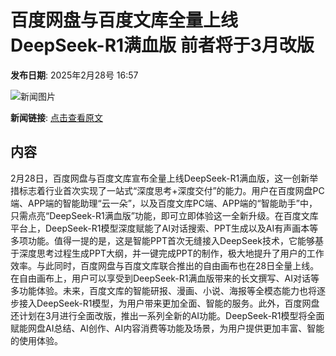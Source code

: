 # 百度网盘与百度文库全量上线DeepSeek-R1满血版 前者将于3月改版

**发布日期**: 2025年2月28号 16:57

![新闻图片](https://upload.chinaz.com/2025/0228/6387635859607823645476657.png)

**新闻链接**: [点击查看原文](https://www.aibase.com/zh/news/15846)

## 内容

2月28日，百度网盘与百度文库宣布全量上线DeepSeek-R1满血版，这一创新举措标志着行业首次实现了一站式“深度思考+深度交付”的能力。用户在百度网盘PC端、APP端的智能助理“云一朵”，以及百度文库PC端、APP端的“智能助手”中，只需点亮“DeepSeek-R1满血版”功能，即可立即体验这一全新升级。在百度文库平台上，DeepSeek-R1模型深度赋能了AI对话搜索、PPT生成以及AI有声画本等多项功能。值得一提的是，这是智能PPT首次无缝接入DeepSeek技术，它能够基于深度思考过程生成PPT大纲，并一键完成PPT的制作，极大地提升了用户的工作效率。与此同时，百度网盘与百度文库联合推出的自由画布也在28日全量上线。在自由画布上，用户可以享受到DeepSeek-R1满血版带来的长文撰写、AI对话等多功能体验。未来，百度文库的智能研报、漫画、小说、海报等全模态能力也将逐步接入DeepSeek-R1模型，为用户带来更加全面、智能的服务。此外，百度网盘还计划在3月进行全面改版，推出一系列全新的AI功能。DeepSeek-R1模型将全面赋能网盘AI总结、AI创作、AI内容消费等功能及场景，为用户提供更加丰富、智能的使用体验。
